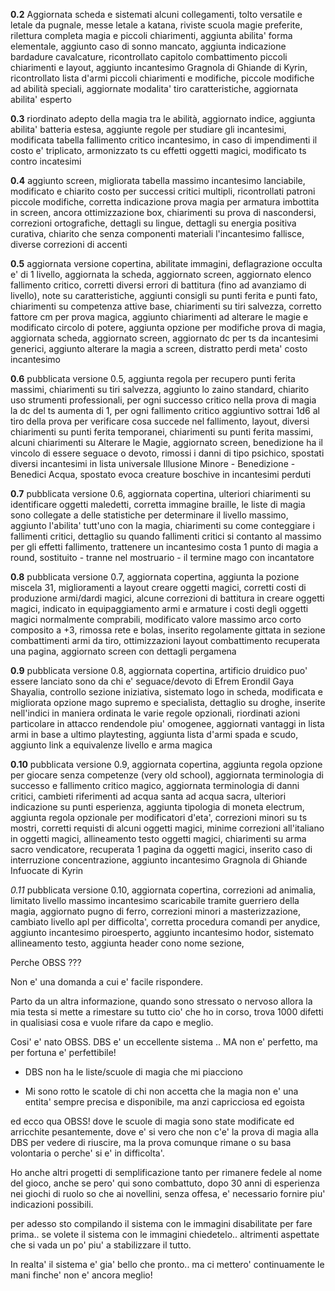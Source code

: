 **0.2** Aggiornata scheda e sistemati alcuni collegamenti, tolto versatile e letale da pugnale, messe letale a katana, riviste scuola magie preferite, rilettura completa magia e piccoli chiarimenti, aggiunta abilita' forma elementale, aggiunto caso di sonno mancato, aggiunta indicazione bardadure cavalcature, ricontrollato capitolo combattimento piccoli chiarimenti e layout, aggiunto incantesimo Gragnola di Ghiande di Kyrin, ricontrollato lista d'armi piccoli chiarimenti e modifiche, piccole modifiche ad abilità speciali, aggiornate modalita' tiro caratteristiche, aggiornata abilita' esperto

**0.3** riordinato adepto della magia tra le abilità, aggiornato indice, aggiunta abilita' batteria estesa, aggiunte regole per studiare gli incantesimi, modificata tabella fallimento critico incantesimo, in caso di impendimenti il costo e' triplicato, armonizzato ts cu effetti oggetti magici, modificato ts contro incatesimi

**0.4** aggiunto screen, migliorata tabella massimo incantesimo lanciabile, modificato e chiarito costo per successi critici multipli, ricontrollati patroni piccole modifiche, corretta indicazione prova magia per armatura imbottita in screen, ancora ottimizzazione box, chiarimenti su prova di nascondersi, correzioni ortografiche, dettagli su lingue, dettagli su energia positiva curativa,  chiarito che senza componenti materiali l'incantesimo fallisce, diverse correzioni di accenti

**0.5** aggiornata versione copertina, abilitate immagini,  deflagrazione occulta e' di 1 livello, aggiornata la scheda, aggiornato screen, aggiornato elenco fallimento critico, corretti diversi errori di battitura (fino ad avanziamo di livello), note su caratteristiche, aggiunti consigli su punti ferita e punti fato, chiarimenti su competenza attive base, chiarimenti su tiri salvezza, corretto fattore cm per prova magica, aggiunto chiarimenti ad alterare le magie e modificato circolo di potere, aggiunta opzione per modifiche prova di magia, aggiornata scheda, aggiornato screen, aggiornato dc per ts da incantesimi generici, aggiunto alterare la magia a screen, distratto perdi meta' costo incantesimo

**0.6** pubblicata versione 0.5, aggiunta regola per recupero punti ferita massimi, chiarimenti su tiri salvezza, aggiunto lo zaino standard, chiarito uso strumenti professionali, per ogni successo critico nella prova di magia la dc del ts aumenta di 1, per ogni fallimento critico aggiuntivo sottrai 1d6 al tiro della prova per verificare cosa succede nel fallimento, layout, diversi chiarimenti su punti ferita temporanei, chiarimenti su punti ferita massimi, alcuni chiarimenti su Alterare le Magie, aggiornato screen, benedizione ha il vincolo di essere seguace o devoto, rimossi i danni di tipo psichico, spostati diversi incantesimi in lista universale Illusione Minore - Benedizione - Benedici Acqua, spostato evoca creature boschive in incantesimi perduti

**0.7** pubblicata versione 0.6, aggiornata copertina, ulteriori chiarimenti su identificare oggetti maledetti, corretta immagine braille, le liste di magia sono collegate a delle statistiche per determinare il livello  massimo, aggiunto l'abilita' tutt'uno con la magia,  chiarimenti su come conteggiare i fallimenti critici, dettaglio su quando fallimenti critici si contanto al massimo per gli effetti fallimento, trattenere un incantesimo costa 1 punto di magia a round, sostituito - tranne nel mostruario - il termine mago con incantatore

**0.8** pubblicata versione 0.7, aggiornata copertina, aggiunta la pozione miscela 31, miglioramenti a layout creare oggetti magici, corretti costi di produzione armi/dardi magici, alcune correzioni di battitura in creare oggetti magici, indicato in equipaggiamento armi e armature i costi degli oggetti magici normalmente comprabili, modificato valore massimo arco corto composito a +3, rimossa rete e bolas, inserito regolamente gittata in sezione combattimenti armi da tiro, ottimizzazioni layout combattimento recuperata una pagina, aggiornato screen con dettagli pergamena

**0.9** pubblicata versione 0.8, aggiornata copertina, artificio druidico puo' essere lanciato sono da chi e' seguace/devoto di Efrem Erondil Gaya Shayalia, controllo sezione iniziativa, sistemato logo in scheda, modificata e migliorata opzione mago supremo e specialista, dettaglio su droghe, inserite nell'indici in maniera ordinata le varie regole opzionali, riordinati azioni particolare in attacco rendendole piu' omogenee, aggiornati vantaggi in lista armi in base a ultimo playtesting, aggiunta lista d'armi spada e scudo, aggiunto link a equivalenze livello e arma magica

**0.10** pubblicata versione 0.9, aggiornata copertina, aggiunta regola opzione per giocare senza competenze (very old school), aggiornata terminologia di successo e fallimento critico magico, aggiornata terminologia di danni critici, cambieti riferimenti ad acqua santa ad acqua sacra, ulteriori indicazione su punti esperienza, aggiunta tipologia di moneta electrum, aggiunta regola opzionale per modificatori d'eta', correzioni minori su ts mostri, corretti requisti di alcuni oggetti magici, minime correzioni all'italiano in oggetti magici, allineamento testo oggetti magici, chiarimenti su arma sacro vendicatore, recuperata 1 pagina da oggetti magici, inserito caso di interruzione concentrazione, aggiunto incantesimo Gragnola di Ghiande Infuocate di Kyrin

*0.11* pubblicata versione 0.10, aggiornata copertina, correzioni ad animalia, limitato livello massimo incantesimo scaricabile tramite guerriero della magia, aggiornato pugno di ferro, correzioni minori a masterizzazione, cambiato livello apl per difficolta', corretta procedura comandi per anydice, aggiunto incantesimo piroesperto, aggiunto incantesimo hodor, sistemato allineamento testo, aggiunta header cono nome sezione, 

Perche OBSS ???

Non e' una domanda a cui e' facile rispondere.

Parto da un altra informazione, quando sono stressato o nervoso allora la mia testa si mette a rimestare su tutto cio' che ho in corso, trova 1000 difetti in qualisiasi cosa e vuole rifare da capo e meglio.

Cosi' e' nato OBSS. DBS e' un eccellente sistema .. MA non e' perfetto, ma per fortuna e' perfettibile!

- DBS non ha le liste/scuole di magia che mi piacciono

- Mi sono rotto le scatole di chi non accetta che la magia non e' una entita' sempre precisa e disponibile, ma anzi capricciosa ed egoista

ed ecco qua OBSS! dove le scuole di magia sono state modificate ed arricchite pesantemente, dove e' si vero che non c'e' la prova di magia alla DBS per vedere di riuscire, ma la prova comunque rimane o su basa volontaria o perche' si e' in difficolta'.

Ho anche altri progetti di semplificazione tanto per rimanere fedele al nome del gioco, anche se pero' qui sono combattuto, dopo 30 anni di esperienza nei giochi di ruolo so che ai novellini, senza offesa, e' necessario fornire piu' indicazioni possibili.

per adesso sto compilando il sistema con le immagini disabilitate per fare prima.. se volete il sistema con le immagini chiedetelo.. altrimenti aspettate che si vada un po' piu' a stabilizzare il tutto.

In realta' il sistema e' gia' bello che pronto.. ma ci mettero' continuamente le mani finche' non e' ancora meglio!